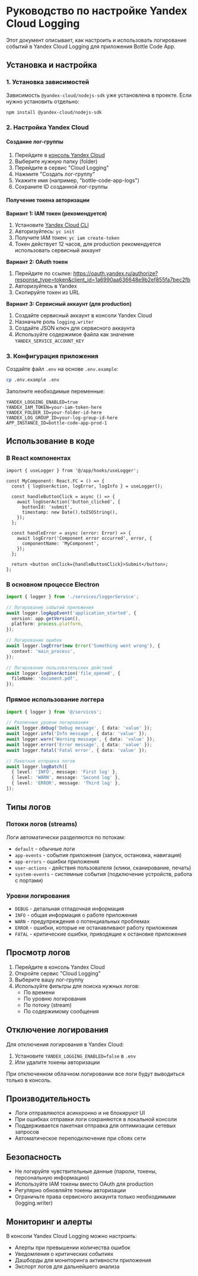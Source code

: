# Руководство по настройке Yandex Cloud Logging

Этот документ описывает, как настроить и использовать логирование событий в Yandex Cloud Logging для приложения Bottle Code App.

## Установка и настройка

### 1. Установка зависимостей

Зависимость `@yandex-cloud/nodejs-sdk` уже установлена в проекте. Если нужно установить отдельно:

```bash
npm install @yandex-cloud/nodejs-sdk
```

### 2. Настройка Yandex Cloud

#### Создание лог-группы

1. Перейдите в [консоль Yandex Cloud](https://console.cloud.yandex.ru/)
2. Выберите нужную папку (folder)
3. Перейдите в сервис "Cloud Logging"
4. Нажмите "Создать лог-группу"
5. Укажите имя (например, "bottle-code-app-logs")
6. Сохраните ID созданной лог-группы

#### Получение токена авторизации

**Вариант 1: IAM токен (рекомендуется)**

1. Установите [Yandex Cloud CLI](https://cloud.yandex.ru/docs/cli/quickstart)
2. Авторизуйтесь: `yc init`
3. Получите IAM токен: `yc iam create-token`
4. Токен действует 12 часов, для production рекомендуется использовать сервисный аккаунт

**Вариант 2: OAuth токен**

1. Перейдите по ссылке: https://oauth.yandex.ru/authorize?response_type=token&client_id=1a6990aa636648e9b2ef855fa7bec2fb
2. Авторизуйтесь в Yandex
3. Скопируйте токен из URL

**Вариант 3: Сервисный аккаунт (для production)**

1. Создайте сервисный аккаунт в консоли Yandex Cloud
2. Назначьте роль `logging.writer`
3. Создайте JSON ключ для сервисного аккаунта
4. Используйте содержимое файла как значение `YANDEX_SERVICE_ACCOUNT_KEY`

### 3. Конфигурация приложения

Создайте файл `.env` на основе `.env.example`:

```bash
cp .env.example .env
```

Заполните необходимые переменные:

```env
YANDEX_LOGGING_ENABLED=true
YANDEX_IAM_TOKEN=your-iam-token-here
YANDEX_FOLDER_ID=your-folder-id-here
YANDEX_LOG_GROUP_ID=your-log-group-id-here
APP_INSTANCE_ID=bottle-code-app-prod-1
```

## Использование в коде

### В React компонентах

```tsx
import { useLogger } from '@/app/hooks/useLogger';

const MyComponent: React.FC = () => {
  const { logUserAction, logError, logInfo } = useLogger();

  const handleButtonClick = async () => {
    await logUserAction('button_clicked', {
      buttonId: 'submit',
      timestamp: new Date().toISOString(),
    });
  };

  const handleError = async (error: Error) => {
    await logError('Component error occurred', error, {
      componentName: 'MyComponent',
    });
  };

  return <button onClick={handleButtonClick}>Submit</button>;
};
```

### В основном процессе Electron

```typescript
import { logger } from './services/loggerService';

// Логирование событий приложения
await logger.logAppEvent('application_started', {
  version: app.getVersion(),
  platform: process.platform,
});

// Логирование ошибок
await logger.logError(new Error('Something went wrong'), {
  context: 'main_process',
});

// Логирование пользовательских действий
await logger.logUserAction('file_opened', {
  fileName: 'document.pdf',
});
```

### Прямое использование логгера

```typescript
import { logger } from '@/services';

// Различные уровни логирования
await logger.debug('Debug message', { data: 'value' });
await logger.info('Info message', { data: 'value' });
await logger.warn('Warning message', { data: 'value' });
await logger.error('Error message', { data: 'value' });
await logger.fatal('Fatal error', { data: 'value' });

// Пакетная отправка логов
await logger.logBatch([
  { level: 'INFO', message: 'First log' },
  { level: 'WARN', message: 'Second log' },
  { level: 'ERROR', message: 'Third log' },
]);
```

## Типы логов

### Потоки логов (streams)

Логи автоматически разделяются по потокам:

- `default` - обычные логи
- `app-events` - события приложения (запуск, остановка, навигация)
- `app-errors` - ошибки приложения
- `user-actions` - действия пользователя (клики, сканирование, печать)
- `system-events` - системные события (подключение устройств, работа с портами)

### Уровни логирования

- `DEBUG` - детальная отладочная информация
- `INFO` - общая информация о работе приложения
- `WARN` - предупреждения о потенциальных проблемах
- `ERROR` - ошибки, которые не останавливают работу приложения
- `FATAL` - критические ошибки, приводящие к остановке приложения

## Просмотр логов

1. Перейдите в консоль Yandex Cloud
2. Откройте сервис "Cloud Logging"
3. Выберите вашу лог-группу
4. Используйте фильтры для поиска нужных логов:
   - По времени
   - По уровню логирования
   - По потоку (stream)
   - По содержимому сообщения

## Отключение логирования

Для отключения логирования в Yandex Cloud:

1. Установите `YANDEX_LOGGING_ENABLED=false` в `.env`
2. Или удалите токены авторизации

При отключенном облачном логировании все логи будут выводиться только в консоль.

## Производительность

- Логи отправляются асинхронно и не блокируют UI
- При ошибках отправки логи сохраняются в локальной консоли
- Поддерживается пакетная отправка для оптимизации сетевых запросов
- Автоматическое переподключение при сбоях сети

## Безопасность

- Не логируйте чувствительные данные (пароли, токены, персональную информацию)
- Используйте IAM токены вместо OAuth для production
- Регулярно обновляйте токены авторизации
- Ограничьте права сервисного аккаунта только необходимыми (logging.writer)

## Мониторинг и алерты

В консоли Yandex Cloud Logging можно настроить:

- Алерты при превышении количества ошибок
- Уведомления о критических событиях
- Дашборды для мониторинга активности приложения
- Экспорт логов для дальнейшего анализа
